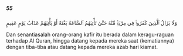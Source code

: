 ##### 55

<span class="ayah">وَلَا يَزَالُ ٱلَّذِينَ كَفَرُوا۟ فِى مِرْيَةٍۢ مِّنْهُ حَتَّىٰ تَأْتِيَهُمُ ٱلسَّاعَةُ بَغْتَةً أَوْ يَأْتِيَهُمْ عَذَابُ يَوْمٍ عَقِيمٍ</span>

<span class="ayah_translation">Dan senantiasalah orang-orang kafir itu berada dalam keragu-raguan terhadap Al Quran, hingga datang kepada mereka saat (kematiannya) dengan tiba-tiba atau datang kepada mereka azab hari kiamat.</span>
